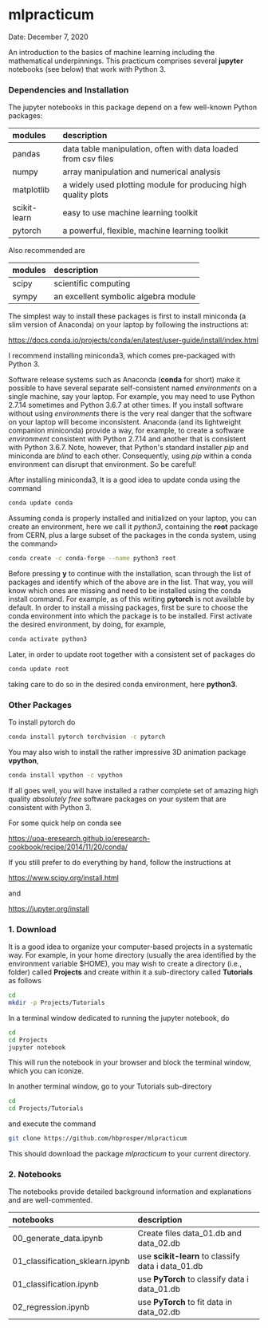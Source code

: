 # mlpracticum

Date: December 7, 2020

An introduction to the basics of machine learning including the mathematical underpinnings. This practicum comprises several __jupyter__ notebooks (see below) that work with Python 3. 

### Dependencies and Installation
The jupyter notebooks in this package depend on a few well-known Python packages:

| __modules__   | __description__     |
| :---          | :---        |
| pandas        | data table manipulation, often with data loaded from csv files |
| numpy         | array manipulation and numerical analysis      |
| matplotlib    | a widely used plotting module for producing high quality plots |
| scikit-learn  | easy to use machine learning toolkit |
| pytorch       | a powerful, flexible, machine learning toolkit |

Also recommended are

| __modules__   | __description__     |
| :---          | :--- |
| scipy         | scientific computing    |
| sympy         | an excellent symbolic algebra module |

The simplest way to install these packages is first to install miniconda (a slim version of Anaconda) on your laptop by following the instructions at:

https://docs.conda.io/projects/conda/en/latest/user-guide/install/index.html

I recommend installing miniconda3, which comes pre-packaged with Python 3.

Software release systems such as Anaconda (__conda__ for short) make it possible to have several separate self-consistent named *environments* on a single machine, say your laptop. For example, you may need to use Python 2.7.14 sometimes and Python 3.6.7 at other times. If you install software without using *environments* there is the very real danger that the software on your laptop will become inconsistent. Anaconda (and its lightweight companion miniconda) provide a way, for example, to create a software *environment* consistent with Python 2.7.14 and another that is consistent with Python 3.6.7. Note, however, that Python's standard installer *pip* and miniconda are *blind* to each other. Consequently, using *pip* within a conda environment can disrupt that environment. So be careful!

After installing miniconda3, It is a good idea to update conda using the command
```bash
conda update conda
```
Assuming conda is properly installed and initialized on your laptop, you can create an environment, here we call it *python3*, containing the __root__ package from CERN, plus a large subset of the packages in the conda system, using the command>
```bash
conda create -c conda-forge --name python3 root
```
Before pressing __y__ to continue with the installation, scan through the list of packages and identify which of the above are in the list. That way, you will know which ones are missing and need to be installed using the conda install command. For example, as of this writing __pytorch__ is not available by default. In order to install a missing packages, first be sure to choose the conda environment into which the package is to be installed. First activate the desired environment, by doing, for example,
```bash
conda activate python3
```
Later, in order to update root together with a consistent set of packages do
```bash
conda update root
```
taking care to do so in the desired conda environment, here __python3__.

### Other Packages

To install pytorch do
```bash
conda install pytorch torchvision -c pytorch
```
You may also wish to install the rather impressive 3D animation package __vpython__,
```bash
conda install vpython -c vpython
```

If all goes well, you will have installed a rather complete set of amazing high quality *absolutely free* software packages on your system that are consistent with Python 3.

For some quick help on conda see 

https://uoa-eresearch.github.io/eresearch-cookbook/recipe/2014/11/20/conda/


If you still prefer to do everything by hand, follow the instructions at

https://www.scipy.org/install.html

and 

https://jupyter.org/install


### 1. Download
It is a good idea to organize your computer-based projects in a systematic way. For example, in your home directory (usually the area identified by the environment variable $HOME), you may wish to create a directory (i.e., folder) called __Projects__ and create within it a sub-directory called __Tutorials__ as follows
```bash
cd
mkdir -p Projects/Tutorials
```
In a terminal window dedicated to running the jupyter notebook, do
```bash
cd
cd Projects
jupyter notebook
```
This will run the notebook in your browser and block the terminal window, which you can iconize.

In another terminal window, go to your Tutorials sub-directory
```bash
cd
cd Projects/Tutorials
```
and execute the command
```bash
git clone https://github.com/hbprosper/mlpracticum
```
This should download the package *mlpracticum* to your current directory.

### 2. Notebooks

The notebooks provide detailed background information and explanations and are well-commented.

| __notebooks__                   | __description__     |
| :---          | :--- |
00_generate_data.ipynb     | Create files data\_01.db and data\_02.db |
01_classification_sklearn.ipynb           | use __scikit-learn__ to classify data i data\_01.db|
01_classification.ipynb | use __PyTorch__ to classify data i data\_01.db | 
02_regression.ipynb | use __PyTorch__ to fit data in data\_02.db |


